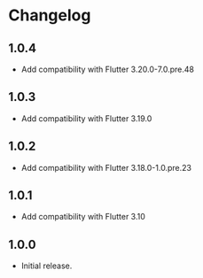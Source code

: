 # Changelog

## 1.0.4

- Add compatibility with Flutter 3.20.0-7.0.pre.48

## 1.0.3

- Add compatibility with Flutter 3.19.0

## 1.0.2

- Add compatibility with Flutter 3.18.0-1.0.pre.23

## 1.0.1

- Add compatibility with Flutter 3.10

## 1.0.0

- Initial release.

